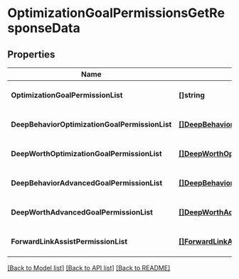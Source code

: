 # OptimizationGoalPermissionsGetResponseData

## Properties
Name | Type | Description | Notes
------------ | ------------- | ------------- | -------------
**OptimizationGoalPermissionList** | **[]string** |  | [optional] [default to null]
**DeepBehaviorOptimizationGoalPermissionList** | [**[]DeepBehaviorOptimizationGoalPermissionStruct**](deep_behavior_optimization_goal_permission_struct.md) |  | [optional] [default to null]
**DeepWorthOptimizationGoalPermissionList** | [**[]DeepWorthOptimizationGoalPermissionStruct**](deep_worth_optimization_goal_permission_struct.md) |  | [optional] [default to null]
**DeepBehaviorAdvancedGoalPermissionList** | [**[]DeepBehaviorAdvancedGoalPermissionStruct**](deep_behavior_advanced_goal_permission_struct.md) |  | [optional] [default to null]
**DeepWorthAdvancedGoalPermissionList** | [**[]DeepWorthAdvancedGoalPermissionStruct**](deep_worth_advanced_goal_permission_struct.md) |  | [optional] [default to null]
**ForwardLinkAssistPermissionList** | [**[]ForwardLinkAssistPermissionStruct**](forward_link_assist_permission_struct.md) |  | [optional] [default to null]

[[Back to Model list]](../README.md#documentation-for-models) [[Back to API list]](../README.md#documentation-for-api-endpoints) [[Back to README]](../README.md)


